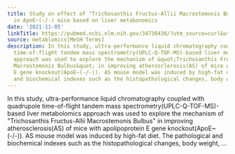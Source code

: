 ```yaml
---
title: Study on effect of "Trichosanthis Fructus-Allii Macrostemonis Bulbus" on atherosclerosis
  in ApoE~(-/-) mice based on liver metabonomics
date: '2021-11-05'
linkTitle: https://pubmed.ncbi.nlm.nih.gov/34738436/?utm_source=curl&utm_medium=rss&utm_campaign=pubmed-2&utm_content=1Zkrxt7ktlCbHBXEV3v65xxSnkSWNsJ1A6Fq3gBniKhGfIUslK&fc=20210907212339&ff=20211108194612&v=2.15.0
source: metablomics[MeSH Terms]
description: In this study, ultra-performance liquid chromatography coupled with quadrupole
  time-of-flight tandem mass spectrometry(UPLC-Q-TOF-MS)-based liver metabolomics
  approach was used to explore the mechanism of &quot;Trichosanthis Fructus-Allii
  Macrostemonis Bulbus&quot; in improving atherosclerosis(AS) of mice with apolipoprotein
  E gene knockout(ApoE~(-/-)). AS mouse model was induced by high-fat diet. The pathological
  and biochemical indexes such as the histopathological changes, body weight, ...
---
```

In this study, ultra-performance liquid chromatography coupled with quadrupole time-of-flight tandem mass spectrometry(UPLC-Q-TOF-MS)-based liver metabolomics approach was used to explore the mechanism of &quot;Trichosanthis Fructus-Allii Macrostemonis Bulbus&quot; in improving atherosclerosis(AS) of mice with apolipoprotein E gene knockout(ApoE~(-/-)). AS mouse model was induced by high-fat diet. The pathological and biochemical indexes such as the histopathological changes, body weight, ...